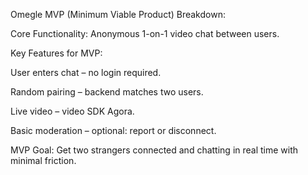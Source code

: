 Omegle MVP (Minimum Viable Product) Breakdown:

Core Functionality:
Anonymous 1-on-1 video chat between users.

Key Features for MVP:

User enters chat – no login required.

Random pairing – backend matches two users.

Live video – video SDK Agora.

Basic moderation – optional: report or disconnect.

MVP Goal:
Get two strangers connected and chatting in real time with minimal friction.
